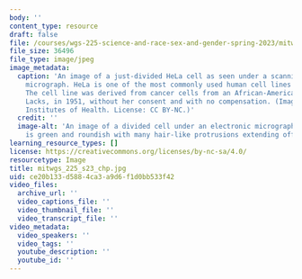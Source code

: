 ```yaml
---
body: ''
content_type: resource
draft: false
file: /courses/wgs-225-science-and-race-sex-and-gender-spring-2023/mitwgs_225_s23_chp.jpg
file_size: 36496
file_type: image/jpeg
image_metadata:
  caption: 'An image of a just-divided HeLa cell as seen under a scanning electron
    micrograph. HeLa is one of the most commonly used human cell lines in research.
    The cell line was derived from cancer cells from an African-American woman, Henrietta
    Lacks, in 1951, without her consent and with no compensation. (Image by the National
    Institutes of Health. License: CC BY-NC.)'
  credit: ''
  image-alt: 'An image of a divided cell under an electronic micrograph. Each half
    is green and roundish with many hair-like protrusions extending off of them. '
learning_resource_types: []
license: https://creativecommons.org/licenses/by-nc-sa/4.0/
resourcetype: Image
title: mitwgs_225_s23_chp.jpg
uid: ce20b133-d588-4ca3-a9d6-f1d0bb533f42
video_files:
  archive_url: ''
  video_captions_file: ''
  video_thumbnail_file: ''
  video_transcript_file: ''
video_metadata:
  video_speakers: ''
  video_tags: ''
  youtube_description: ''
  youtube_id: ''
---
```

